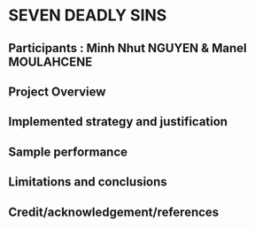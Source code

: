 # **SEVEN DEADLY SINS**

## Participants : Minh Nhut NGUYEN & Manel MOULAHCENE

## **Project Overview**

## **Implemented strategy and justification**  

## **Sample performance** 

## **Limitations and conclusions**

## **Credit/acknowledgement/references** 


